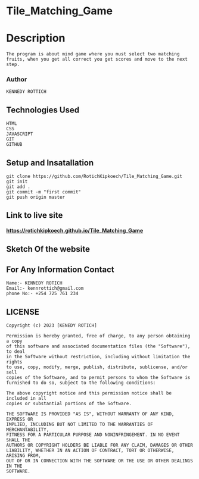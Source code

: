 # Tile_Matching_Game

# Description
````
The program is about mind game where you must select two matching fruits, when you get all correct you get scores and move to the next step.
````
### Author 
````
KENNEDY ROTTICH 
````
## Technologies Used
````
HTML
CSS
JAVASCRIPT
GIT
GITHUB
````

## Setup and Insatallation
````
git clone https://github.com/RotichKipkoech/Tile_Matching_Game.git
git init
git add .
git commit -m "first commit"
git push origin master
````
## Link to live site
#### https://rotichkipkoech.github.io/Tile_Matching_Game

## Sketch Of the website


## For Any Information Contact
````
Name:- KENNEDY ROTICH
Email:- kennrottich@gmail.com
phone No:- +254 725 761 234
````

## LICENSE
 ````
Copyright (c) 2023 [KENEDY ROTICH] 

Permission is hereby granted, free of charge, to any person obtaining a copy
of this software and associated documentation files (the "Software"), to deal
in the Software without restriction, including without limitation the rights
to use, copy, modify, merge, publish, distribute, sublicense, and/or sell
copies of the Software, and to permit persons to whom the Software is
furnished to do so, subject to the following conditions:

The above copyright notice and this permission notice shall be included in all
copies or substantial portions of the Software.

THE SOFTWARE IS PROVIDED "AS IS", WITHOUT WARRANTY OF ANY KIND, EXPRESS OR
IMPLIED, INCLUDING BUT NOT LIMITED TO THE WARRANTIES OF MERCHANTABILITY,
FITNESS FOR A PARTICULAR PURPOSE AND NONINFRINGEMENT. IN NO EVENT SHALL THE
AUTHORS OR COPYRIGHT HOLDERS BE LIABLE FOR ANY CLAIM, DAMAGES OR OTHER
LIABILITY, WHETHER IN AN ACTION OF CONTRACT, TORT OR OTHERWISE, ARISING FROM,
OUT OF OR IN CONNECTION WITH THE SOFTWARE OR THE USE OR OTHER DEALINGS IN THE
SOFTWARE.
````